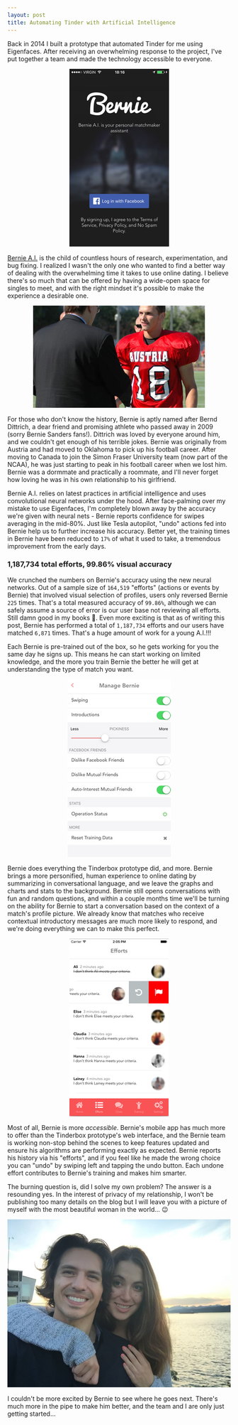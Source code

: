 ```yaml
---
layout: post
title: Automating Tinder with Artificial Intelligence
---
```


Back in 2014 I built a prototype that automated Tinder for me using Eigenfaces. After receiving an overwhelming response to the project, I've put together a team and made the technology accessible to everyone.

<center><img src="/uploads/bernie_login.jpg" alt="Bernie Dating Assistant | Automate Tinder" class="img-responsive thumbnail" /></center>

<a href="https://itunes.apple.com/us/app/bernie-a.i./id1068738111">Bernie A.I.</a> is the child of countless hours of research, experimentation, and bug fixing. I realized I wasn't the only one who wanted to find a better way of dealing with the overwhelming time it takes to use online dating. I believe there's so much that can be offered by having a wide-open space for singles to meet, and with the right mindset it's possible to make the experience a desirable one.

<center><img src="/uploads/bernd_1.jpg" alt="Bernd Dittrich" class="img-responsive thumbnail" /></center>

For those who don't know the history, Bernie is aptly named after Bernd Dittrich, a dear friend and promising athlete who passed away in 2009 (sorry Bernie Sanders fans!). Dittrich was loved by everyone around him, and we couldn't get enough of his terrible jokes. Bernie was originally from Austria and had moved to Oklahoma to pick up his football career. After moving to Canada to join the Simon Fraser University team (now part of the NCAA), he was just starting to peak in his football career when we lost him. Bernie was a dormmate and practically a roommate, and I'll never forget how loving he was in his own relationship to his girlfriend.

Bernie A.I. relies on latest practices in artificial intelligence and uses convolutional neural networks under the hood. After face-palming over my mistake to use Eigenfaces, I'm completely blown away by the accuracy we're given with neural nets - Bernie reports confidence for swipes averaging in the mid-80%. Just like Tesla autopilot, "undo" actions fed into Bernie help us to further increase his accuracy. Better yet, the training times in Bernie have been reduced to `17%` of what it used to take, a tremendous improvement from the early days.

<h3>1,187,734 total efforts, 99.86% visual accuracy</h3>

We crunched the numbers on Bernie's accuracy using the new neural networks. Out of a sample size of `164,519` "efforts" (actions or events by Bernie) that involved visual selection of profiles, users only reversed Bernie `225` times. That's a total measured accuracy of `99.86%`, although we can safely assume a source of error is our user base not reviewing all efforts. Still damn good in my books 💪. Even more exciting is that as of writing this post, Bernie has performed a total of `1,187,734` efforts and our users have matched `6,871` times. That's a huge amount of work for a young A.I.!!!

Each Bernie is pre-trained out of the box, so he gets working for you the same day he signs up. This means he can start working on limited knowledge, and the more you train Bernie the better he will get at understanding the type of match you want.

<center><img src="/uploads/bernie_settings.jpg" alt="Bernie Settings | Automate Tinder Happn" class="img-responsive thumbnail" /></center>

Bernie does everything the Tinderbox prototype did, and more. Bernie brings a more personified, human experience to online dating by summarizing in conversational language, and we leave the graphs and charts and stats to the background. Bernie still opens conversations with fun and random questions, and within a couple months time we'll be turning on the ability for Bernie to start a conversation based on the context of a match's profile picture. We already know that matches who receive contextual introductory messages are much more likely to respond, and we're doing everything we can to make this perfect.

<center><img src="/uploads/bernie_efforts.jpg" alt="Bernie Dating Assistant | Automate Happn" class="img-responsive thumbnail" /></center>

Most of all, Bernie is more <em>accessible</em>. Bernie's mobile app has much more to offer than the Tinderbox prototype's web interface, and the Bernie team is working non-stop behind the scenes to keep features updated and ensure his algorithms are performing exactly as expected. Bernie reports his history via his "efforts", and if you feel like he made the wrong choice you can "undo" by swiping left and tapping the undo button. Each undone effort contributes to Bernie's training and makes him smarter.

The burning question is, did I solve my own problem? The answer is a resounding yes. In the interest of privacy of my relationship, I won't be publishing too many details on the blog but I will leave you with a picture of myself with the most beautiful woman in the world... 😉

<center><img src="/uploads/bernie_justinlove.jpg" alt="Bernie Dating Assistant | Justin in Love" class="img-responsive thumbnail" /></center>

I couldn't be more excited by Bernie to see where he goes next. There's much more in the pipe to make him better, and the team and I are only just getting started...